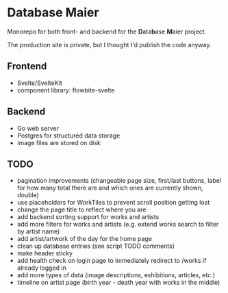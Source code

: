 # Database Maier

Monorepo for both front- and backend for the **D**ata**b**ase **M**aier project.

The production site is private, but I thought I'd publish the code anyway.

## Frontend

- Svelte/SvelteKit
- component library: flowbite-svelte

## Backend

- Go web server
- Postgres for structured data storage
- image files are stored on disk

## TODO

- pagination improvements (changeable page size, first/last buttons, label for how many total there are and which ones are currently shown, double)
- use placeholders for WorkTiles to prevent scroll position getting lost
- change the page title to reflect where you are
- add backend sorting support for works and artists
- add more filters for works and artists (e.g. extend works search to filter by artist name)
- add artist/artwork of the day for the home page
- clean up database entries (see script TODO comments)
- make header sticky
- add health check on login page to immediately redirect to /works if already logged in
- add more types of data (image descriptions, exhibitions, articles, etc.)
- timeline on artist page (birth year - death year with works in the middle)
